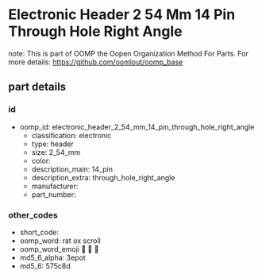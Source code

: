# Electronic Header 2 54 Mm 14 Pin Through Hole Right Angle  

note: This is part of OOMP the Oopen Organization Method For Parts. For more details: https://github.com/oomlout/oomp_base

##  part details





### id
* oomp_id: electronic_header_2_54_mm_14_pin_through_hole_right_angle
  * classification: electronic
  * type: header
  * size: 2_54_mm
  * color: 
  * description_main: 14_pin
  * description_extra: through_hole_right_angle
  * manufacturer: 
  * part_number: 

### other_codes
* short_code: 
* oomp_word: rat ox scroll
* oomp_word_emoji :rat: :ox: :scroll:
* md5_6_alpha: 3epot
* md5_6: 575c8d